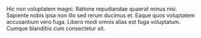 Hic non voluptatem magni. Ratione repudiandae quaerat minus nisi. Sapiente nobis ipsa non illo sed rerum ducimus et. Eaque quos voluptatem accusantium vero fuga. Libero modi omnis alias est fuga voluptatum. Cumque blanditiis cum consectetur sit.
